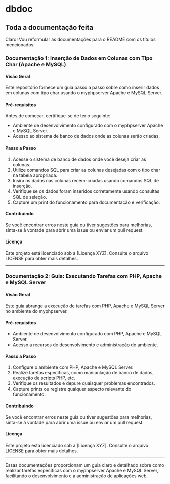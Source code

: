 # dbdoc

## Toda a documentação feita 

Claro! Vou reformular as documentações para o README com os títulos mencionados:

### Documentação 1: Inserção de Dados em Colunas com Tipo Char (Apache e MySQL)

#### Visão Geral

Este repositório fornece um guia passo a passo sobre como inserir dados em colunas com tipo char usando o myphpserver Apache e MySQL Server.

#### Pré-requisitos

Antes de começar, certifique-se de ter o seguinte:

- Ambiente de desenvolvimento configurado com o myphpserver Apache e MySQL Server.
- Acesso ao sistema de banco de dados onde as colunas serão criadas.

#### Passo a Passo

1. Acesse o sistema de banco de dados onde você deseja criar as colunas.
2. Utilize comandos SQL para criar as colunas desejadas com o tipo char na tabela apropriada.
3. Insira os dados nas colunas recém-criadas usando comandos SQL de inserção.
4. Verifique se os dados foram inseridos corretamente usando consultas SQL de seleção.
5. Capture um print do funcionamento para documentação e verificação.

#### Contribuindo

Se você encontrar erros neste guia ou tiver sugestões para melhorias, sinta-se à vontade para abrir uma issue ou enviar um pull request.

#### Licença

Este projeto está licenciado sob a [Licença XYZ]. Consulte o arquivo LICENSE para obter mais detalhes.

---

### Documentação 2: Guia: Executando Tarefas com PHP, Apache e MySQL Server

#### Visão Geral

Este guia abrange a execução de tarefas com PHP, Apache e MySQL Server no ambiente do myphpserver.

#### Pré-requisitos

- Ambiente de desenvolvimento configurado com PHP, Apache e MySQL Server.
- Acesso a recursos de desenvolvimento e administração do ambiente.

#### Passo a Passo

1. Configure o ambiente com PHP, Apache e MySQL Server.
2. Realize tarefas específicas, como manipulação de banco de dados, execução de scripts PHP, etc.
3. Verifique os resultados e depure quaisquer problemas encontrados.
4. Capture prints ou registre qualquer aspecto relevante do funcionamento.

#### Contribuindo

Se você encontrar erros neste guia ou tiver sugestões para melhorias, sinta-se à vontade para abrir uma issue ou enviar um pull request.

#### Licença

Este projeto está licenciado sob a [Licença XYZ]. Consulte o arquivo LICENSE para obter mais detalhes.

---

Essas documentações proporcionam um guia claro e detalhado sobre como realizar tarefas específicas com o myphpserver Apache e MySQL Server, facilitando o desenvolvimento e a administração de aplicações web.